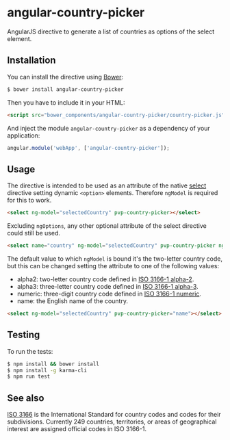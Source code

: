 # angular-country-picker

AngularJS directive to generate a list of countries as options of the select element.

## Installation

You can install the directive using [Bower](http://bower.io/):

```bash
$ bower install angular-country-picker
```

Then you have to include it in your HTML:

```html
<script src="bower_components/angular-country-picker/country-picker.js"></script>
```

And inject the module `angular-country-picker` as a dependency of your application:

```js
angular.module('webApp', ['angular-country-picker']);
```

## Usage

The directive is intended to be used as an attribute of the native [select](https://docs.angularjs.org/api/ng/directive/select) 
directive setting dynamic `<option>` elements. Therefore `ngModel` is required for this to work.

```html
<select ng-model="selectedCountry" pvp-country-picker></select>
```

Excluding `ngOptions`, any other optional attribute of the select directive could still be used.

```html
<select name="country" ng-model="selectedCountry" pvp-country-picker ng-change="onChange()" required></select>
```

The default value to which `ngModel` is bound it's the two-letter country code, but this can be changed setting the
attribute to one of the following values:

* alpha2: two-letter country code defined in [ISO 3166-1 alpha-2](https://en.wikipedia.org/wiki/ISO_3166-1_alpha-2).
* alpha3: three-letter country code defined in [ISO 3166-1 alpha-3](https://en.wikipedia.org/wiki/ISO_3166-1_alpha-3).
* numeric: three-digit country code defined in [ISO 3166-1 numeric](https://en.wikipedia.org/wiki/ISO_3166-1_numeric).
* name: the English name of the country.

```html
<select ng-model="selectedCountry" pvp-country-picker="name"></select>
```

## Testing

To run the tests:

```bash
$ npm install && bower install
$ npm install -g karma-cli
$ npm run test
```

## See also

[ISO 3166](http://www.iso.org/iso/country_codes.htm) is the International Standard for country codes and codes for their subdivisions.
Currently 249 countries, territories, or areas of geographical interest are assigned official codes in ISO 3166-1.
